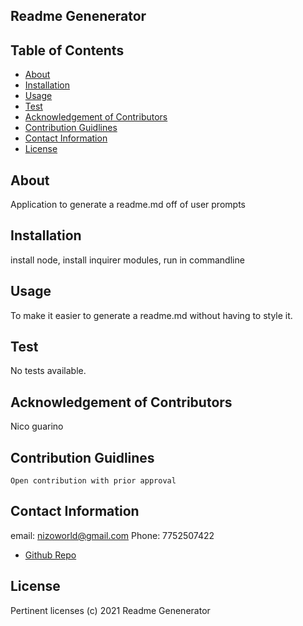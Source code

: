 

## Readme Genenerator


## Table of Contents
- [About](#about)
- [Installation](#installation)
- [Usage](#usage)
- [Test](#test)
- [Acknowledgement of Contributors](#acknowledgement)
- [Contribution Guidlines](#contributing)
- [Contact Information](#contact)
- [License](#license)

## About <a name = "about"></a>
Application to generate a readme.md off of user prompts

## Installation <a name = "installation"></a>
install node, install inquirer modules, run in commandline

## Usage <a name = "usage"></a>
To make it easier to generate a readme.md without having to style it.

## Test <a name = "test"></a>
No tests available.

## Acknowledgement of Contributors <a name = "acknowledgement"></a>
Nico guarino

## Contribution Guidlines <a name = "contributing"></a>
    Open contribution with prior approval

## Contact Information <a name = "contact"></a>
email: nizoworld@gmail.com Phone: 7752507422
* [Github Repo](https://github.com/nicoguarino)

## License <a name = "license"></a>
Pertinent licenses 
(c) 2021 Readme Genenerator
    

